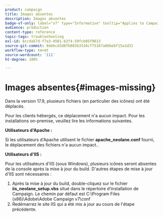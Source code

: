 ```yaml
---
product: campaign
title: Images absentes
description: Images absentes
badge-v7-only: label="v7" type="Informative" tooltip="Applies to Campaign Classic v7 only"
audience: production
content-type: reference
topic-tags: troubleshooting
exl-id: 6ccda57d-f7a3-4501-b2f4-59fcb05f9013
source-git-commit: 8debcd3d8fb883b3316cf75187a86bebf15a1d31
workflow-type: tm+mt
source-wordcount: '111'
ht-degree: 100%

---
```


# Images absentes{#images-missing}



Dans la version 17.9, plusieurs fichiers (en particulier des icônes) ont été déplacés.

Pour les clients hébergés, ce déplacement n&#39;a aucun impact. Pour les installations on-premise, veuillez lire les informations suivantes.

**Utilisateurs d&#39;Apache :**

Si les utilisateurs d&#39;Apache utilisent le fichier **apache_neolane.conf** fourni, le déplacement des fichiers n&#39;a aucun impact..

**Utilisateurs d&#39;IIS :**

Pour les utilisateurs d&#39;IIS (sous Windows), plusieurs icônes seront absentes de la console après la mise à jour du build. D&#39;autres étapes de mise à jour d&#39;IIS sont nécessaires :

1. Après la mise à jour du build, double-cliquez sur le fichier **iis_neolane_setup.vbs** situé dans le répertoire d’installation de Campaign. Le chemin par défaut est C:\Program Files (x86)\Adobe\Adobe Campaign v7\conf
1. Redémarrez le site IIS qui a été mis à jour au cours de l&#39;étape précédente.
